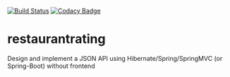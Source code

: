 [![Build Status](https://travis-ci.org/AlexeyLevin/restaurantrating.svg?branch=master)](https://travis-ci.org/AlexeyLevin/restaurantrating)
[![Codacy Badge](https://api.codacy.com/project/badge/grade/0aa43bd345364fab8d455f04e367fe0c)](https://www.codacy.com/app/alexeylevinj2ee/restaurantrating/)
# restaurantrating
Design and implement a JSON API using Hibernate/Spring/SpringMVC (or Spring-Boot) without frontend



